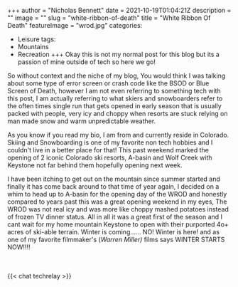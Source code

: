 +++
author = "Nicholas Bennett"
date = 2021-10-19T01:04:21Z
description = ""
image = ""
slug = "white-ribbon-of-death"
title = "White Ribbon Of Death"
featureImage = "wrod.jpg"
categories:
  - Leisure
tags:
  - Mountains
  - Recreation
+++
Okay this is not my normal post for this blog but its a passion of mine outside of tech so here we go!

So without context and the niche of my blog, You would think I was talking about some type of error screen or crash code like the BSOD or Blue Screen of Death, however I am not even referring to something tech with this post, I am actually referring to what skiers and snowboarders refer to the often times single run that gets opened in early season that is usually packed with people, very icy and choppy when resorts are stuck relying on man made snow and warm unpredictable weather.

As you know if you read my bio, I am from and currently reside in Colorado. Skiing and Snowboarding is one of my favorite non tech hobbies and I couldn't live in a better place for that! This past weekend marked the opening of 2 iconic Colorado ski resorts, A-basin and Wolf Creek with Keystone not far behind them hopefully opening next week.

I have been itching to get out on the mountain since summer started and finally it has come back around to that time of year again, I decided on a whim to head up to A-basin for the opening day of the WROD and honestly compared to years past this was a great opening weekend in my eyes, The WROD was not real icy and was more like choppy mashed potatoes instead of frozen TV dinner status. All in all it was a great first of the season and I cant wait for my home mountain Keystone to open with their purported 4o+ acres of ski-able terrain. Winter is coming...... NO! Winter is here! and as one of my favorite filmmaker's (_Warren Miller)_ films says WINTER STARTS NOW!!!!


<br>
<br>
{{< chat techrelay >}}